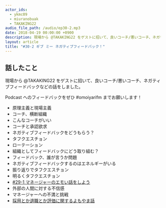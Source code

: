 ```yaml
---
actor_ids:
  - ykmc09
  - miuranobuak
  - TAKAKING22
audio_file_path: /audio/ep30-2.mp3
date: 2018-04-19 00:00:00 +0900
description: 現場から @TAKAKING22 をゲストに招いて、良いコーチ/悪いコーチ、ネガティブフィードバックなどの話をしました。
layout: article
title: "#30-2 ギブ ミー ネガティブフィードバック！"
---
```


## 話したこと
現場から @TAKAKING22 をゲストに招いて、良いコーチ/悪いコーチ、ネガティブフィードバックなどの話をしました。

Podcast へのフィードバックをぜひ #omoiyarifm までお願いします！

- 原理主義と現場主義
- コーチ、横断組織
- こんなコーチがいい
- コーチと承認欲求
- ネガティブフィードバックをどうもらう？
- タフクエスチョン
- ローテーション
- 組織としてフィードバックにどう取り組む？
- フィードバック、誰が言うか問題
- ネガティブフィードバックするのはエネルギーがいる
- 振り返りでタフクエスチョン
- 明るくタフクエスチョン
- [#29-1 マネージャーのエモい話をしよう](http://lean-agile.fm/episode/29-1)
- 外部の人間に対する不信感
- マネージャーへの不満と挑戦
- [採用とか退職とか評価に関するよもやま話](http://www.ryuzee.com/contents/blog/7077)
